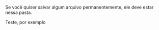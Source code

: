 Se você quiser salvar algum arquivo permanentemente, ele deve estar nessa pasta.

Teste, por exemplo